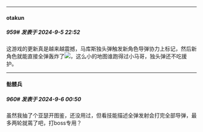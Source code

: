 ﻿
*****

####  otakun  
##### 959#       发表于 2024-9-5 22:52

这游戏的更新真是越来越震撼，马库斯独头弹触发新角色导弹协力上标记，然后新角色就能直接全弹轰炸了<img src="https://static.saraba1st.com/image/smiley/face2017/067.png" referrerpolicy="no-referrer">，这么小的地图谁跑得过小马哥，独头弹还不吃援护。


*****

####  骷髅兵  
##### 960#       发表于 2024-9-6 00:50

虽然我抽了个亚瑟开图鉴，还没用过，但看技能描述全弹发射会打完全部导弹，最多两轮就蔫了吧，打boss专用？

